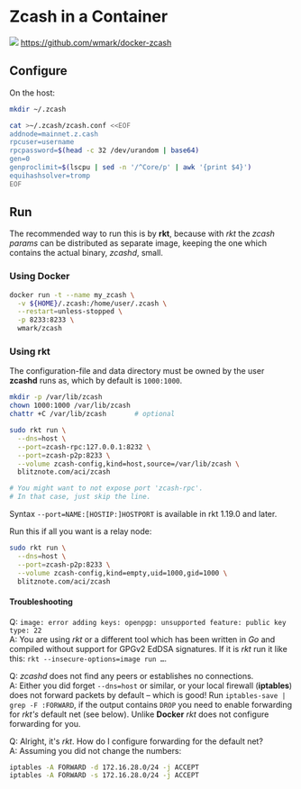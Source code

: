 # Zcash in a Container

[![](https://images.microbadger.com/badges/image/wmark/zcash.svg)](https://microbadger.com/images/wmark/zcash "Get your own image badge on microbadger.com")
https://github.com/wmark/docker-zcash

## Configure
On the host:

```bash
mkdir ~/.zcash

cat >~/.zcash/zcash.conf <<EOF
addnode=mainnet.z.cash
rpcuser=username
rpcpassword=$(head -c 32 /dev/urandom | base64)
gen=0
genproclimit=$(lscpu | sed -n '/^Core/p' | awk '{print $4}')
equihashsolver=tromp
EOF
```

## Run

The recommended way to run this is by **rkt**,
because with *rkt* the *zcash params* can be distributed as separate image,
keeping the one which contains the actual binary, *zcashd*, small.

### Using Docker

```bash
docker run -t --name my_zcash \
  -v ${HOME}/.zcash:/home/user/.zcash \
  --restart=unless-stopped \
  -p 8233:8233 \
  wmark/zcash
```

### Using rkt

The configuration-file and data directory must be owned by the user
**zcashd** runs as, which by default is `1000:1000`.

```bash
mkdir -p /var/lib/zcash
chown 1000:1000 /var/lib/zcash
chattr +C /var/lib/zcash       # optional

sudo rkt run \
  --dns=host \
  --port=zcash-rpc:127.0.0.1:8232 \
  --port=zcash-p2p:8233 \
  --volume zcash-config,kind=host,source=/var/lib/zcash \
  blitznote.com/aci/zcash

# You might want to not expose port 'zcash-rpc'.
# In that case, just skip the line.
```

Syntax `--port=NAME:[HOSTIP:]HOSTPORT` is available in rkt 1.19.0 and later.

Run this if all you want is a relay node:

```bash
sudo rkt run \
  --dns=host \
  --port=zcash-p2p:8233 \
  --volume zcash-config,kind=empty,uid=1000,gid=1000 \
  blitznote.com/aci/zcash
```

#### Troubleshooting

Q: `image: error adding keys: openpgp: unsupported feature: public key type: 22`  
A: You are using *rkt* or a different tool which has been written in *Go*
and compiled without support for GPGv2 EdDSA signatures.
If it is *rkt* run it like this: `rkt --insecure-options=image run …`.

Q: *zcashd* does not find any peers or establishes no connections.  
A: Either you did forget `--dns=host` or similar, or your local firewall (**iptables**)
does not forward packets by default – which is good!
Run `iptables-save | grep -F :FORWARD`, if the output contains `DROP` you need to enable forwarding
for *rkt's* default net (see below).
Unlike **Docker** *rkt* does not configure forwarding for you.

Q: Alright, it's *rkt*. How do I configure forwarding for the default net?  
A: Assuming you did not change the numbers:  
```bash
iptables -A FORWARD -d 172.16.28.0/24 -j ACCEPT
iptables -A FORWARD -s 172.16.28.0/24 -j ACCEPT
```
